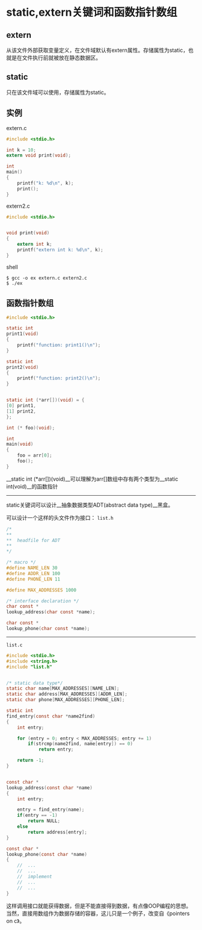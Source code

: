 # static,extern关键词和函数指针数组



## extern

从该文件外部获取变量定义，在文件域默认有extern属性。存储属性为static，也就是在文件执行前就被放在静态数据区。

## static

只在该文件域可以使用，存储属性为static。

## 实例

extern.c
``` C
#include <stdio.h>

int k = 10;
extern void print(void);

int
main()
{
    printf("k: %d\n", k);
    print();
}
```

extern2.c
``` C
#include <stdio.h>


void print(void)
{
    extern int k;
    printf("extern int k: %d\n", k);
}
```
shell

    $ gcc -o ex extern.c extern2.c
    $ ./ex


## 函数指针数组

``` C
#include <stdio.h>

static int
print1(void)
{
    printf("function: print1()\n");
}

static int
print2(void)
{
    printf("function: print2()\n");
}


static int (*arr[])(void) = {
[0] print1,
[1] print2,
};

int (* foo)(void);

int
main(void)
{
    foo = arr[0];
    foo();
}
```

__static int (*arr[])(void)__可以理解为arr[]数组中存有两个类型为__static int(void)__的函数指针


---

static关键词可以设计__抽象数据类型ADT(abstract data type)__黑盒。

可以设计一个这样的头文件作为接口：
`list.h`

``` C
/*
**
**  headfile for ADT
**
*/

/* macro */
#define NAME_LEN 30
#define ADDR_LEN 100
#define PHONE_LEN 11

#define MAX_ADDRESSES 1000

/* interface declaration */
char const *
lookup_address(char const *name);

char const *
lookup_phone(char const *name);

```

---
`list.c`
``` C
#include <stdio.h>
#include <string.h>
#include "list.h"


/* static data type*/
static char name[MAX_ADDRESSES][NAME_LEN];
static char address[MAX_ADDRESSES][ADDR_LEN];
static char phone[MAX_ADDRESSES][PHONE_LEN];

static int
find_entry(const char *name2find)
{
    int entry;

    for (entry = 0; entry < MAX_ADDRESSES; entry += 1)
        if(strcmp(name2find, name[entry]) == 0)
            return entry;

    return -1;
}


const char *
lookup_address(const char *name)
{
    int entry;

    entry = find_entry(name);
    if(entry == -1)
        return NULL;
    else
        return address[entry];
}

const char *
lookup_phone(const char *name)
{
    //  ...
    //  ...
    //  implement
    //  ...
    //  ...
}
```

这样调用接口就能获得数据，但是不能直接得到数据，有点像OOP编程的思想。当然，直接用数组作为数据存储的容器，这儿只是一个例子，改变自《pointers on c》。
